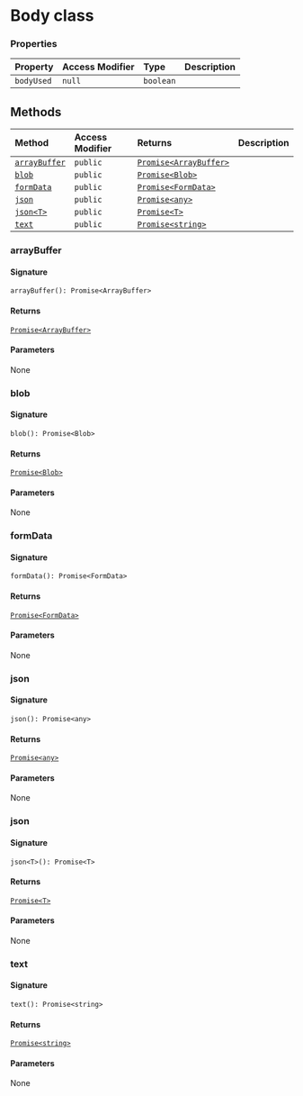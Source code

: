 # Body class









### Properties

| Property	   | Access Modifier | Type	| Description|
|:-------------|:----|:-------|:-----------|
|`bodyUsed`     | `null` | `boolean` |  |




## Methods

| Method	   | Access Modifier | Returns	| Description|
|:-------------|:----|:-------|:-----------|
|[`arrayBuffer`](#arraybuffer)     | `public` | [`Promise<ArrayBuffer>`](../es6-promise/promise.md) |  |
|[`blob`](#blob)     | `public` | [`Promise<Blob>`](../es6-promise/promise.md) |  |
|[`formData`](#formdata)     | `public` | [`Promise<FormData>`](../es6-promise/promise.md) |  |
|[`json`](#json)     | `public` | [`Promise<any>`](../es6-promise/promise.md) |  |
|[`json<T>`](#json<t>)     | `public` | [`Promise<T>`](../es6-promise/promise.md) |  |
|[`text`](#text)     | `public` | [`Promise<string>`](../es6-promise/promise.md) |  |





### arrayBuffer



#### Signature
`arrayBuffer(): Promise<ArrayBuffer>`

#### Returns
[`Promise<ArrayBuffer>`](../es6-promise/promise.md)


#### Parameters
None


### blob



#### Signature
`blob(): Promise<Blob>`

#### Returns
[`Promise<Blob>`](../es6-promise/promise.md)


#### Parameters
None


### formData



#### Signature
`formData(): Promise<FormData>`

#### Returns
[`Promise<FormData>`](../es6-promise/promise.md)


#### Parameters
None


### json



#### Signature
`json(): Promise<any>`

#### Returns
[`Promise<any>`](../es6-promise/promise.md)


#### Parameters
None


### json<T>



#### Signature
`json<T>(): Promise<T>`

#### Returns
[`Promise<T>`](../es6-promise/promise.md)


#### Parameters
None


### text



#### Signature
`text(): Promise<string>`

#### Returns
[`Promise<string>`](../es6-promise/promise.md)


#### Parameters
None

